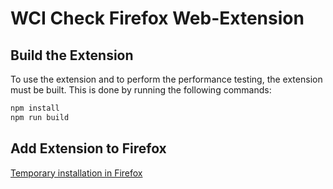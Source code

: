 # WCI Check Firefox Web-Extension

## Build the Extension

To use the extension and to perform the performance testing, the extension must be built.
This is done by running the following commands:

```sh
npm install
npm run build
```

## Add Extension to Firefox

[Temporary installation in Firefox](https://extensionworkshop.com/documentation/develop/temporary-installation-in-firefox/)
